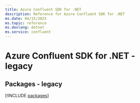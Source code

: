 ```yaml
---
title: Azure Confluent SDK for .NET
description: Reference for Azure Confluent SDK for .NET
ms.date: 04/15/2025
ms.topic: reference
ms.devlang: dotnet
ms.service: confluent
---
```

# Azure Confluent SDK for .NET - legacy
## Packages - legacy
[!INCLUDE [packages](confluent-index.md)]